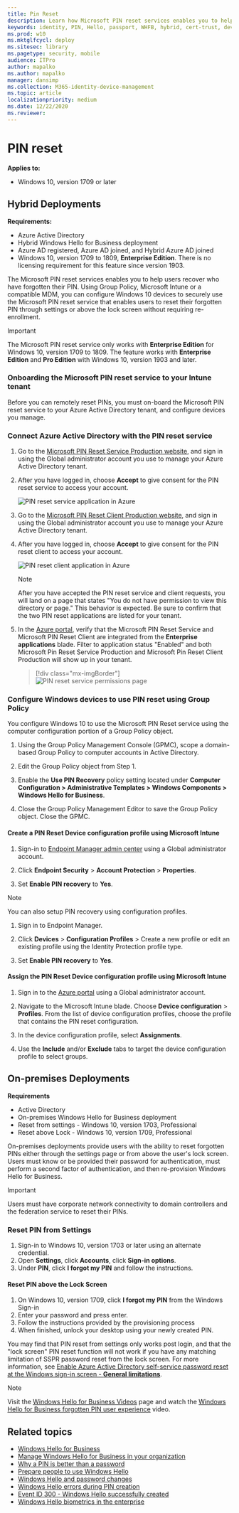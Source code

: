 ```yaml
---
title: Pin Reset
description: Learn how Microsoft PIN reset services enables you to help users recover who have forgotten their PIN.
keywords: identity, PIN, Hello, passport, WHFB, hybrid, cert-trust, device, reset
ms.prod: w10
ms.mktglfcycl: deploy
ms.sitesec: library
ms.pagetype: security, mobile
audience: ITPro
author: mapalko
ms.author: mapalko
manager: dansimp
ms.collection: M365-identity-device-management
ms.topic: article
localizationpriority: medium
ms.date: 12/22/2020
ms.reviewer: 
---
```


# PIN reset

**Applies to:**

- Windows 10, version 1709 or later

## Hybrid Deployments

**Requirements:**

- Azure Active Directory
- Hybrid Windows Hello for Business deployment
- Azure AD registered, Azure AD joined, and Hybrid Azure AD joined
- Windows 10, version 1709 to 1809, **Enterprise Edition**. There is no licensing requirement for this feature since version 1903.

The Microsoft PIN reset services enables you to help users recover who have forgotten their PIN.  Using Group Policy, Microsoft Intune or a compatible MDM, you can configure Windows 10 devices to securely use the Microsoft PIN reset service that enables users to reset their forgotten PIN through settings or above the lock screen without requiring re-enrollment.

>[!IMPORTANT]
> The Microsoft PIN reset service only works with **Enterprise Edition** for Windows 10, version 1709 to 1809.  The feature works with **Enterprise Edition** and **Pro Edition** with Windows 10, version 1903 and later.

### Onboarding the Microsoft PIN reset service to your Intune tenant

Before you can remotely reset PINs, you must on-board the Microsoft PIN reset service to your Azure Active Directory tenant, and configure devices you manage.

### Connect Azure Active Directory with the PIN reset service

1. Go to the [Microsoft PIN Reset Service Production website](https://login.windows.net/common/oauth2/authorize?response_type=code&client_id=b8456c59-1230-44c7-a4a2-99b085333e84&resource=https%3A%2F%2Fgraph.windows.net&redirect_uri=https%3A%2F%2Fcred.microsoft.com&state=e9191523-6c2f-4f1d-a4f9-c36f26f89df0&prompt=admin_consent), and sign in using the Global administrator account you use to manage your Azure Active Directory tenant.

2. After you have logged in, choose **Accept** to give consent for the PIN reset service to access your account.

   ![PIN reset service application in Azure](images/pinreset/pin-reset-service-prompt.png)

3. Go to the [Microsoft PIN Reset Client Production website](https://login.windows.net/common/oauth2/authorize?response_type=code&client_id=9115dd05-fad5-4f9c-acc7-305d08b1b04e&resource=https%3A%2F%2Fcred.microsoft.com%2F&redirect_uri=ms-appx-web%3A%2F%2FMicrosoft.AAD.BrokerPlugin%2F9115dd05-fad5-4f9c-acc7-305d08b1b04e&state=6765f8c5-f4a7-4029-b667-46a6776ad611&prompt=admin_consent), and sign in using the Global administrator account you use to manage your Azure Active Directory tenant.

4. After you have logged in, choose **Accept** to give consent for the PIN reset client to access your account.

   ![PIN reset client application in Azure](images/pinreset/pin-reset-client-prompt.png)
 
   > [!NOTE]
   > After you have accepted the PIN reset service and client requests, you will land on a page that states "You do not have permission to view this directory or page." This behavior is expected. Be sure to confirm that the two PIN reset applications are listed for your tenant.

5. In the [Azure portal](https://portal.azure.com), verify that the Microsoft PIN Reset Service and Microsoft PIN Reset Client are integrated from the **Enterprise applications** blade. Filter to application status "Enabled" and both Microsoft Pin Reset Service Production and Microsoft Pin Reset Client Production will show up in your tenant.

   > [!div class="mx-imgBorder"]
   > ![PIN reset service permissions page](images/pinreset/pin-reset-applications.png)

### Configure Windows devices to use PIN reset using Group Policy

You configure Windows 10 to use the Microsoft PIN Reset service using the computer configuration portion of a Group Policy object.

1. Using the Group Policy Management Console (GPMC), scope a domain-based Group Policy to computer accounts in Active Directory.

2. Edit the Group Policy object from Step 1.

3. Enable the **Use PIN Recovery** policy setting located under **Computer Configuration > Administrative Templates > Windows Components > Windows Hello for Business**.

4. Close the Group Policy Management Editor to save the Group Policy object.  Close the GPMC.

#### Create a PIN Reset Device configuration profile using Microsoft Intune

1. Sign-in to [Endpoint Manager admin center](https://endpoint.microsoft.com/) using a Global administrator account.

2. Click **Endpoint Security** > **Account Protection** > **Properties**.

3. Set **Enable PIN recovery** to **Yes**.

> [!NOTE]
> You can also setup PIN recovery using configuration profiles.
> 1. Sign in to Endpoint Manager.
>
> 2. Click **Devices** > **Configuration Profiles** > Create a new profile or edit an existing profile using the Identity Protection profile type.
> 
> 3. Set **Enable PIN recovery** to **Yes**.

#### Assign the PIN Reset Device configuration profile using Microsoft Intune

1. Sign in to the [Azure portal](https://portal.azure.com) using a Global administrator account. 

2. Navigate to the Microsoft Intune blade. Choose **Device configuration** > **Profiles**. From the list of device configuration profiles, choose the profile that contains the PIN reset configuration.

3. In the device configuration profile, select **Assignments**.

4. Use the **Include** and/or **Exclude** tabs to target the device configuration profile to select groups.

## On-premises Deployments

**Requirements**

* Active Directory
* On-premises Windows Hello for Business deployment
* Reset from settings - Windows 10, version 1703, Professional
* Reset above Lock - Windows 10, version 1709, Professional

On-premises deployments provide users with the ability to reset forgotten PINs either through the settings page or from above the user's lock screen.  Users must know or be provided their password for authentication, must perform a second factor of authentication, and then re-provision Windows Hello for Business.

>[!IMPORTANT]
>Users must have corporate network connectivity to domain controllers and the federation service to reset their PINs.

### Reset PIN from Settings

1. Sign-in to Windows 10, version 1703 or later using an alternate credential.
2. Open **Settings**, click **Accounts**, click **Sign-in options**.
3. Under **PIN**, click **I forgot my PIN** and follow the instructions.

#### Reset PIN above the Lock Screen

1. On Windows 10, version 1709, click **I forgot my PIN** from the Windows Sign-in
2. Enter your password and press enter.
3. Follow the instructions provided by the provisioning process
4. When finished, unlock your desktop using your newly created PIN.

You may find that PIN reset from settings only works post login, and that the "lock screen" PIN reset function will not work if you have any matching limitation of SSPR password reset from the lock screen. For more information, see [Enable Azure Active Directory self-service password reset at the Windows sign-in screen - **General limitations**](https://docs.microsoft.com/azure/active-directory/authentication/howto-sspr-windows#general-limitations).

> [!NOTE]
> Visit the [Windows Hello for Business Videos](https://docs.microsoft.com/windows/security/identity-protection/hello-for-business/hello-videos.md) page and watch the [Windows Hello for Business forgotten PIN user experience](https://docs.microsoft.com/windows/security/identity-protection/hello-for-business/hello-videos#windows-hello-for-business-forgotten-pin-user-experience) video.

## Related topics

- [Windows Hello for Business](hello-identity-verification.md)
- [Manage Windows Hello for Business in your organization](hello-manage-in-organization.md)
- [Why a PIN is better than a password](hello-why-pin-is-better-than-password.md)
- [Prepare people to use Windows Hello](hello-prepare-people-to-use.md)
- [Windows Hello and password changes](hello-and-password-changes.md)
- [Windows Hello errors during PIN creation](hello-errors-during-pin-creation.md)
- [Event ID 300 - Windows Hello successfully created](hello-event-300.md)
- [Windows Hello biometrics in the enterprise](hello-biometrics-in-enterprise.md)
